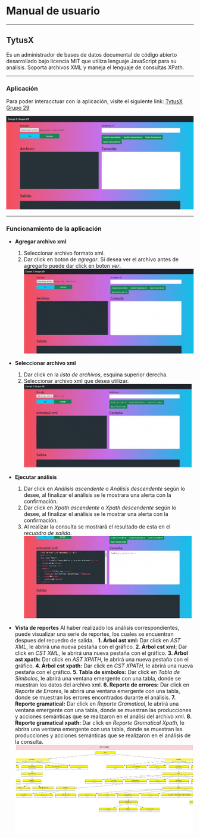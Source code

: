 # Manual de usuario
---

## TytusX 

Es un administrador de bases de datos documental de código abierto desarrollado bajo licencia MIT que utiliza lenguaje JavaScript para su análisis. 
Soporta archivos XML y maneja el lenguaje de consultas XPath.

---

### Aplicación

Para poder interacctuar con la aplicación, visite el siguiente link:
[TytusX Grupo 29](https://tytusdb.github.io/tytusx/20211SVAC/G29/)

![imagen no disponible](./img/1.png)

---

### Funcionamiento de la aplicación

* **Agregar archivo xml**
  &nbsp;
  1. Seleccionar archivo formato xml.
  2. Dar click en boton de *agregar*. Si desea ver el archivo antes de agregarlo puede dar click en boton *ver*.
  &nbsp;
  ![imagen no disponible](./img/agregar.gif)

* **Seleccionar archivo xml**
  &nbsp;
  1. Dar click en la *lista de archivos*, esquina superior derecha.
  2. Seleccionar archivo xml que desea utilizar.
  &nbsp;
  ![imagen no disponible](./img/elegir.gif)
  
* **Ejecutar análisis**
  &nbsp;
  1. Dar click en *Análisis ascendente* o *Análisis descendente* según lo desee, al finalizar el análisis se le mostrara una alerta con la confirmación.
  2. Dar click en *Xpath ascendente* o *Xpath descendente* según lo desee, al finalizar el análisis se le mostrar una alerta con la confirmación.
  3. Al realizar la consulta se mostrará el resultado de esta en el *recuadro de salida*.
  &nbsp;
  ![imagen no disponible](./img/analisis.gif)

* **Vista de reportes**
Al haber realizado los análisis correspondientes, puede visualizar una serie de reportes, los cuales se encuentran despues del recuedro de salida.
  &nbsp;
  **1. Árbol ast xml:** Dar click en *AST XML*, le abrirá una nueva pestaña con el gráfico.
  **2. Árbol cst xml:** Dar click en *CST XML*, le abrirá una nueva pestaña con el gráfico.
  **3. Árbol ast xpath:** Dar click en *AST XPATH*, le abrirá una nueva pestaña con el gráfico.
  **4. Árbol cst xpath:** Dar click en *CST XPATH*, le abrirá una nueva pestaña con el gráfico.
  **5. Tabla de simbolos:** Dar click en *Tabla de Simbolos*, le abrirá una ventana emergente con una tabla, donde se muestran los datos del archivo xml.
  **6. Reporte de errores:** Dar click en *Reporte de Errores*, le abrirá una ventana emergente con una tabla, donde se muestran los errores encontrados durante el análisis.
  **7. Reporte gramatical:** Dar click en *Reporte Gramatical*, le abrirá una ventana emergente con una tabla, donde se muestran las producciones y acciones semánticas que se realizaron en el análisi del archivo xml.
  **8. Reporte gramatical xpath:** Dar click en *Reporte Gramatical Xpath*, le abrira una ventana emergente con una tabla, donde se muestran las producciones y acciones semánticas que se realizaron en el análisis de la consulta.
  &nbsp;
  ![imagen no disponible](./img/reportes.gif)

